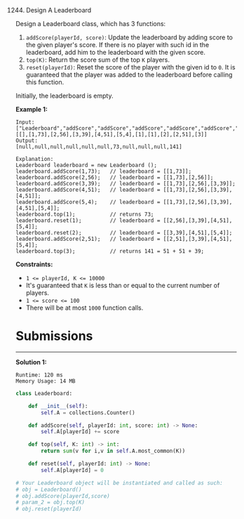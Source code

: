 1244. Design A Leaderboard

Design a Leaderboard class, which has 3 functions:

1. `addScore(playerId, score)`: Update the leaderboard by adding score to the given player's score. If there is no player with such id in the leaderboard, add him to the leaderboard with the given score.
1. `top(K)`: Return the score sum of the top `K` players.
1. `reset(playerId)`: Reset the score of the player with the given id to `0`. It is guaranteed that the player was added to the leaderboard before calling this function.

Initially, the leaderboard is empty.

 

**Example 1:**
```
Input: 
["Leaderboard","addScore","addScore","addScore","addScore","addScore","top","reset","reset","addScore","top"]
[[],[1,73],[2,56],[3,39],[4,51],[5,4],[1],[1],[2],[2,51],[3]]
Output: 
[null,null,null,null,null,null,73,null,null,null,141]

Explanation: 
Leaderboard leaderboard = new Leaderboard ();
leaderboard.addScore(1,73);   // leaderboard = [[1,73]];
leaderboard.addScore(2,56);   // leaderboard = [[1,73],[2,56]];
leaderboard.addScore(3,39);   // leaderboard = [[1,73],[2,56],[3,39]];
leaderboard.addScore(4,51);   // leaderboard = [[1,73],[2,56],[3,39],[4,51]];
leaderboard.addScore(5,4);    // leaderboard = [[1,73],[2,56],[3,39],[4,51],[5,4]];
leaderboard.top(1);           // returns 73;
leaderboard.reset(1);         // leaderboard = [[2,56],[3,39],[4,51],[5,4]];
leaderboard.reset(2);         // leaderboard = [[3,39],[4,51],[5,4]];
leaderboard.addScore(2,51);   // leaderboard = [[2,51],[3,39],[4,51],[5,4]];
leaderboard.top(3);           // returns 141 = 51 + 51 + 39;
``` 

**Constraints:**

* `1 <= playerId, K <= 10000`
* It's guaranteed that `K` is less than or equal to the current number of players.
* `1 <= score <= 100`
* There will be at most `1000` function calls.

# Submissions
---
**Solution 1:**
```
Runtime: 120 ms
Memory Usage: 14 MB
```
```python
class Leaderboard:

    def __init__(self):
        self.A = collections.Counter()

    def addScore(self, playerId: int, score: int) -> None:
        self.A[playerId] += score

    def top(self, K: int) -> int:
        return sum(v for i,v in self.A.most_common(K))

    def reset(self, playerId: int) -> None:
        self.A[playerId] = 0

# Your Leaderboard object will be instantiated and called as such:
# obj = Leaderboard()
# obj.addScore(playerId,score)
# param_2 = obj.top(K)
# obj.reset(playerId)
```